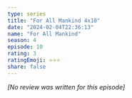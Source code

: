 ```yaml
---
type: series
title: "For All Mankind 4x10"
date: "2024-02-04T22:36:13"
name: "For All Mankind"
season: 4
episode: 10
rating: 3
ratingEmoji: ⭐️⭐️⭐️
share: false
---
```


*[No review was written for this episode]*

